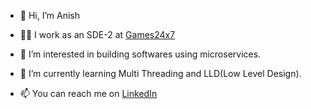 - 👋 Hi, I’m Anish
- :man_technologist: I work as an SDE-2 at [Games24x7](https://www.games24x7.com/)
- 👀 I’m interested in building softwares using microservices.
- 🌱 I’m currently learning Multi Threading and LLD(Low Level Design).

- 📫 You can reach me on [LinkedIn](www.linkedin.com/in/anish-prasad)

<!---
anish8129/anish8129 is a ✨ special ✨ repository because its `README.md` (this file) appears on your GitHub profile.
You can click the Preview link to take a look at your changes.
--->
